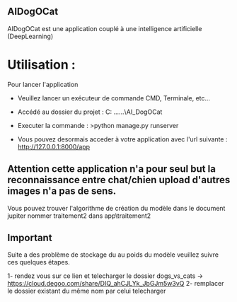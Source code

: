 ## AIDogOCat 

AIDogOCat est une application couplé à une intelligence artificielle (DeepLearning)


# Utilisation :

Pour lancer l'application 

- Veuillez lancer un exécuteur de commande CMD, Terminale, etc...

- Accédé au dossier du projet : C: \...\...\AI_DogOCat

- Executer la commande : >python manage.py runserver

- Vous pouvez desormais acceder à votre application avec l'url suivante : http://127.0.0.1:8000/app


## Attention cette application n'a pour seul but la reconnaissance entre chat/chien upload d'autres images n'a pas de sens.


Vous pouvez trouver l'algorithme de création du modèle dans le document jupiter nommer traitement2 dans app\traitement2

## Important
Suite a des problème de stockage du au poids du modèle veuillez suivre ces quelques étapes.

1- rendez vous sur ce lien et telecharger le dossier dogs_vs_cats -> https://cloud.degoo.com/share/DIQ_ahCJLYk_JbGJm5w3vQ
2- remplacer le dossier existant du même nom par celui telecharger
